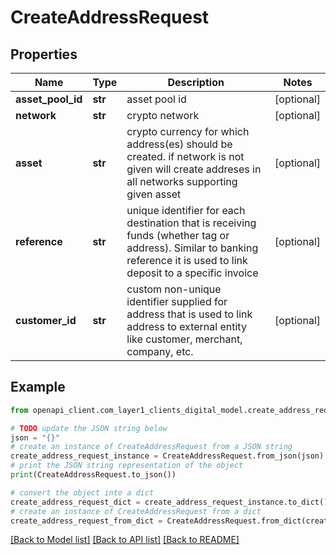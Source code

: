 # CreateAddressRequest


## Properties

Name | Type | Description | Notes
------------ | ------------- | ------------- | -------------
**asset_pool_id** | **str** | asset pool id | [optional] 
**network** | **str** | crypto network | [optional] 
**asset** | **str** | crypto currency for which address(es) should be created. if network is not given will create addreses in all networks supporting given asset | [optional] 
**reference** | **str** | unique identifier for each destination that is receiving funds (whether tag or address). Similar to banking reference it is used to link deposit to a specific invoice | [optional] 
**customer_id** | **str** | custom non-unique identifier supplied for address that is used to link address to external entity like customer, merchant, company, etc. | [optional] 

## Example

```python
from openapi_client.com_layer1_clients_digital_model.create_address_request import CreateAddressRequest

# TODO update the JSON string below
json = "{}"
# create an instance of CreateAddressRequest from a JSON string
create_address_request_instance = CreateAddressRequest.from_json(json)
# print the JSON string representation of the object
print(CreateAddressRequest.to_json())

# convert the object into a dict
create_address_request_dict = create_address_request_instance.to_dict()
# create an instance of CreateAddressRequest from a dict
create_address_request_from_dict = CreateAddressRequest.from_dict(create_address_request_dict)
```
[[Back to Model list]](../README.md#documentation-for-models) [[Back to API list]](../README.md#documentation-for-api-endpoints) [[Back to README]](../README.md)


